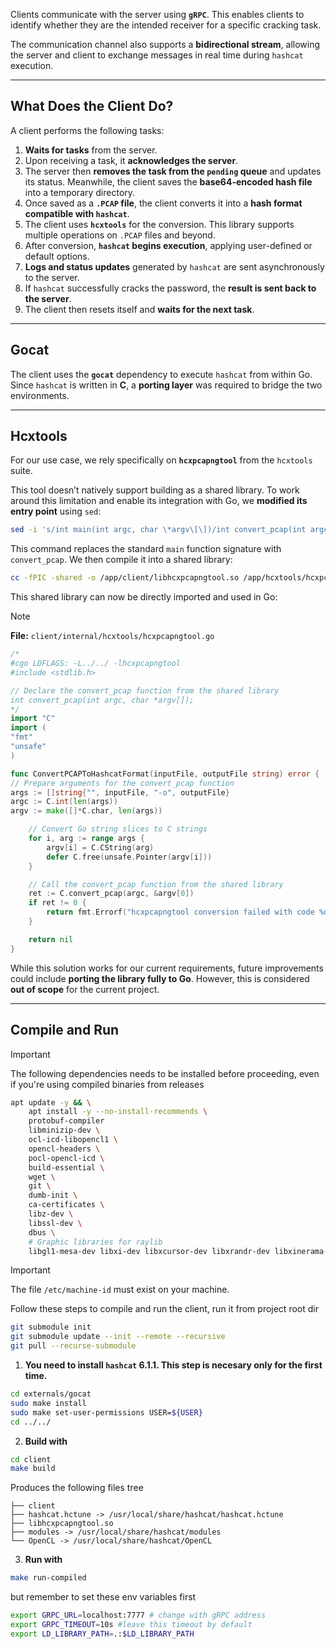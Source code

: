 Clients communicate with the server using **`gRPC`**. This enables clients to identify whether they are the intended receiver for a specific cracking task.

The communication channel also supports a **bidirectional stream**, allowing the server and client to exchange messages in real time during `hashcat` execution.

---

## **What Does the Client Do?**

A client performs the following tasks:

1. **Waits for tasks** from the server.
2. Upon receiving a task, it **acknowledges the server**.
3. The server then **removes the task from the `pending` queue** and updates its status. Meanwhile, the client saves the **base64-encoded hash file** into a temporary directory.
4. Once saved as a **`.PCAP` file**, the client converts it into a **hash format compatible with `hashcat`**.
5. The client uses **`hcxtools`** for the conversion. This library supports multiple operations on `.PCAP` files and beyond.
6. After conversion, **`hashcat` begins execution**, applying user-defined or default options.
7. **Logs and status updates** generated by `hashcat` are sent asynchronously to the server.
8. If `hashcat` successfully cracks the password, the **result is sent back to the server**.
9. The client then resets itself and **waits for the next task**.

---

## **Gocat**

The client uses the **`gocat`** dependency to execute `hashcat` from within Go. Since `hashcat` is written in **C**, a **porting layer** was required to bridge the two environments.

---

## **Hcxtools**

For our use case, we rely specifically on **`hcxpcapngtool`** from the `hcxtools` suite.

This tool doesn’t natively support building as a shared library. To work around this limitation and enable its integration with Go, we **modified its entry point** using `sed`:

```bash
sed -i 's/int main(int argc, char \*argv\[\])/int convert_pcap(int argc, char *argv\[\])/' hcxpcapngtool.c
```

This command replaces the standard `main` function signature with `convert_pcap`. We then compile it into a shared library:

```bash
cc -fPIC -shared -o /app/client/libhcxpcapngtool.so /app/hcxtools/hcxpcapngtool.c -lz -lssl -lcrypto -DVERSION_TAG=\"6.3.5\" -DVERSION_YEAR=\"2024\"
```

This shared library can now be directly imported and used in Go:

> [!NOTE]  
> **File:** `client/internal/hcxtools/hcxpcapngtool.go`

```go
/*
#cgo LDFLAGS: -L../../ -lhcxpcapngtool
#include <stdlib.h>

// Declare the convert_pcap function from the shared library
int convert_pcap(int argc, char *argv[]);
*/
import "C"
import (
"fmt"
"unsafe"
)

func ConvertPCAPToHashcatFormat(inputFile, outputFile string) error {
// Prepare arguments for the convert_pcap function
args := []string{"", inputFile, "-o", outputFile}
argc := C.int(len(args))
argv := make([]*C.char, len(args))

	// Convert Go string slices to C strings
	for i, arg := range args {
		argv[i] = C.CString(arg)
		defer C.free(unsafe.Pointer(argv[i]))
	}

	// Call the convert_pcap function from the shared library
	ret := C.convert_pcap(argc, &argv[0])
	if ret != 0 {
		return fmt.Errorf("hcxpcapngtool conversion failed with code %d", ret)
	}

	return nil
}
```

While this solution works for our current requirements, future improvements could include **porting the library fully to Go**. However, this is considered **out of scope** for the current project.

---

## **Compile and Run**

> [!IMPORTANT]  
> The following dependencies needs to be installed before proceeding, even if you're using compiled binaries from releases

```bash
apt update -y && \
    apt install -y --no-install-recommends \
    protobuf-compiler
    libminizip-dev \
    ocl-icd-libopencl1 \
    opencl-headers \
    pocl-opencl-icd \
    build-essential \
    wget \
    git \
    dumb-init \
    ca-certificates \
    libz-dev \
    libssl-dev \
    dbus \
    # Graphic libraries for raylib
    libgl1-mesa-dev libxi-dev libxcursor-dev libxrandr-dev libxinerama-dev libwayland-dev libxkbcommon-dev
```

> [!IMPORTANT]  
> The file `/etc/machine-id` must exist on your machine.

Follow these steps to compile and run the client, run it from project root dir

```bash
git submodule init
git submodule update --init --remote --recursive
git pull --recurse-submodule
```

1. **You need to install `hashcat` 6.1.1. This step is necesary only for the first time.**

```bash
cd externals/gocat
sudo make install
sudo make set-user-permissions USER=${USER}
cd ../../
```

2. **Build with**

```bash
cd client
make build
```

Produces the following files tree

```
├── client
├── hashcat.hctune -> /usr/local/share/hashcat/hashcat.hctune
├── libhcxpcapngtool.so
├── modules -> /usr/local/share/hashcat/modules
└── OpenCL -> /usr/local/share/hashcat/OpenCL
```

3. **Run with**

```bash
make run-compiled
```

but remember to set these env variables first

```bash
export GRPC_URL=localhost:7777 # change with gRPC address
export GRPC_TIMEOUT=10s #leave this timeout by default
export LD_LIBRARY_PATH=.:$LD_LIBRARY_PATH 
```